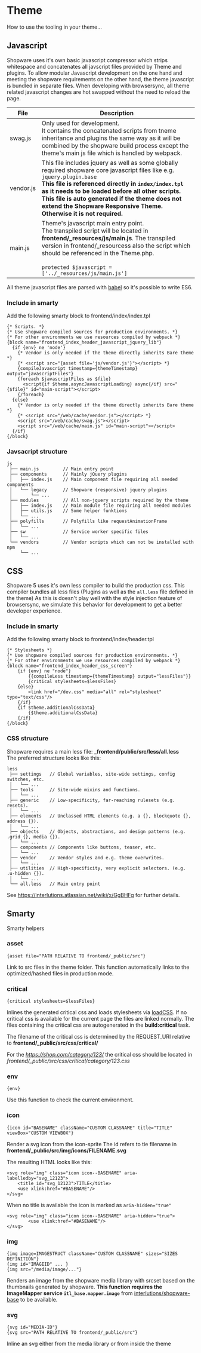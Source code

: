 Theme
=====

How to use the tooling in your theme...

## Javascript
Shopware uses it's own basic javascript compressor which strips whitespace and concatenates all javscript files provided by Theme and plugins.
To allow modular Javascript development on the one hand and meeting the shopware requirements on the other hand, the theme javascript is bundled in separate files.
When developing with browsersync, all theme related javascript changes are hot swapped without the need to reload the page.

| File      | Description
| --------- | -----------
| swag.js   | Only used for development.<br/>It contains the concatenated scripts from tneme inheritance and plugins the same way as it will be combined by the shopware build process except the theme's main js file which is handled by webpack.
| vendor.js | This file includes jquery as well as some globally required shopware core javascript files like e.g. `jquery.plugin.base`<br>**This file is referenced directly in `index/index.tpl` as it needs to be loaded before all other scripts.**<br/>**This file is auto generated if the theme does not extend the Shopware Responsive Theme. Otherwise it is not required.**
| main.js   | Theme's javascript main entry point.<br/>The transpiled script will be located in **frontend/_resources/js/main.js**. The transpiled version in frontend/_resourcess also the script which should be referenced in the Theme.php.<br/><br/>```protected $javascript = ['../_resources/js/main.js']```

All theme javascript files are parsed with [babel](https://babeljs.io/) so it's possible to write ES6.

### Include in smarty
Add the following smarty block to frontend/index/index.tpl

```
{* Scripts. *}
{* Use shopware compiled sources for production environments. *}
{* For other environments we use resources compiled by webpack *}
{block name="frontend_index_header_javascript_jquery_lib"}
  {if {env} ne 'node'}
    {* Vendor is only needed if the theme directly inherits Bare theme *}
    {* <script src="{asset file='js/vendor.js'}"></script> *}
    {compileJavascript timestamp={themeTimestamp} output="javascriptFiles"}
    {foreach $javascriptFiles as $file}
      <script{if $theme.asyncJavascriptLoading} async{/if} src="{$file}" id="main-script"></script>
    {/foreach}
  {else}
    {* Vendor is only needed if the theme directly inherits Bare theme *}
    {* <script src="/web/cache/vendor.js"></script> *}
    <script src="/web/cache/swag.js"></script>
    <script src="/web/cache/main.js" id="main-script"></script>
  {/if}
{/block}
```


### Javsacript structure

```
js
 ├── main.js         // Main entry point
 ├── components      // Mainly jQuery plugins
 │   ├── index.js    // Main component file requiring all needed components
 │   └── legacy      // Shopware (responsive) jquery plugins
 │       └── ...
 ├── modules         // All non-jquery scripts required by the theme
 │   ├── index.js    // Main module file requiring all needed modules
 │   ├── utils.js    // Some helper funktions  
 │   └── ...
 ├── polyfills       // Polyfills like requestAnimationFrame
 │   └── ...
 ├── sw              // Service worker specific files
 │   └── ...
 └── vendors         // Vendor scripts which can not be installed with npm
     └── ...
```


## CSS
Shopware 5 uses it's own less compiler to build the production css. This compiler bundles all less files (Plugins as well as the `all.less` file defined in the theme)
As this is doesn't play well with the style injection feature of browsersync, we simulate this behavior for development to get a better developer experience. 

### Include in smarty
Add the following smarty block to frontend/index/header.tpl

```
{* Stylesheets *}
{* Use shopware compiled sources for production environments. *}
{* For other environments we use resources compiled by webpack *}
{block name="frontend_index_header_css_screen"}
    {if {env} ne "node"}
        {{compileLess timestamp={themeTimestamp} output="lessFiles"}}
        {critical stylesheets=$lessFiles}
    {else}
        <link href="/dev.css" media="all" rel="stylesheet" type="text/css"/>
    {/if}
    {if $theme.additionalCssData}
        {$theme.additionalCssData}
    {/if}
{/block}
```

### CSS structure

Shopware requires a main less file: **_frontend/public/src/less/all.less**<br/>
The preferred structure looks like this:

```
less
 ├── settings   // Global variables, site-wide settings, config switches, etc.
 │   └── ...
 ├── tools      // Site-wide mixins and functions.
 │   └── ...
 ├── generic    // Low-specificity, far-reaching rulesets (e.g. resets).
 │   └── ...
 ├── elements   // Unclassed HTML elements (e.g. a {}, blockquote {}, address {}).
 │   └── ...
 ├── objects    // Objects, abstractions, and design patterns (e.g. .grid {}, media {}).
 │   └── ...
 ├── components // Components like buttons, teaser, etc.
 │   └── ...
 ├── vendor     // Vendor styles and e.g. theme overwrites.
 │   └── ...
 ├── utilities  // High-specificity, very explicit selectors. (e.g. .u-hidden {}).
 │   └── ...
 └── all.less   // Main entry point
```

See https://interlutions.atlassian.net/wiki/x/GgBHFg for further details.

## Smarty 

Smarty helpers

### asset
`{asset file="PATH RELATIVE TO frontend/_public/src"}`

Link to src files in the theme folder. This function automatically links to the optimized/hashed files in production mode.


### critical

`{critical stylesheets=$lessFiles}`

Inlines the generated critical css and loads stylesheets via [loadCSS](https://github.com/filamentgroup/loadCSS). If no critical css is available for the current page the files are linked normally. The files containing the critical css are autogenerated in the **build:critical** task.

The filename of the critical css is determined by the REQUEST_URI relative to **frontend/_public/src/css/critical/**<br/> 

For the *https://shop.com/category/123/* the critical css should be located in *frontend/_public/src/css/critical/category/123.css*

### env
`{env}`

Use this function to check the current environment. 

### icon
`{icon id="BASENAME" className="CUSTOM CLASSNAME" title="TITLE" viewBox="CUSTOM VIEWBOX"}`

Render a svg icon from the icon-sprite
The id refers to tie filename in **frontend/_public/src/img/icons/FILENAME.svg**

The resulting HTML looks like this:

```
<svg role="img" class="icon icon--BASENAME" aria-labelledby="svg_12123">
	<title id="svg_12123">TITLE</title>
	<use xlink:href="#BASENAME"/>
</svg>
```
When no title is available the icon is marked as `aria-hidden="true"`
```
<svg role="img" class="icon icon--BASENAME" aria-hidden="true">
		<use xlink:href="#BASENAME"/>
</svg>
```

### img

`{img image=IMAGESTRUCT className="CUSTOM CLASSNAME" sizes="SIZES DEFINITION"}` <br/>
`{img id="IMAGEID" ... }`<br/> 
`{img src="/media/image/..."}`<br/> 

Renders an image from the shopware media library with srcset based on the thumbnails generated by shopware.
**This function requires the ImageMapper service `itl_base.mapper.image`** from [interlutions/shopware-base](https://gitlab.interlutions.de/Interlutions/shopware-base) to be available.


### svg
`{svg id="MEDIA-ID"}`<br/>
`{svg src="PATH RELATIVE TO frontend/_public/src"}`

Inline an svg either from the media library or from inside the theme